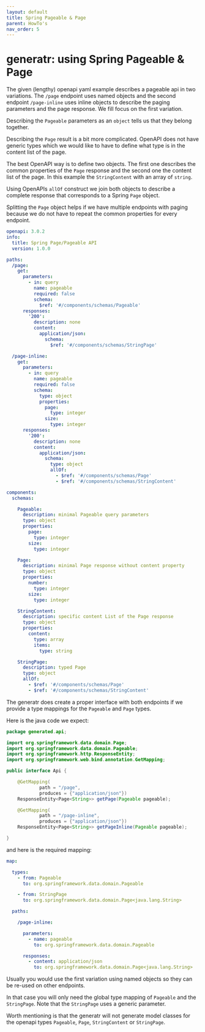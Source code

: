 ```yaml
---
layout: default
title: Spring Pageable & Page
parent: HowTo's
nav_order: 5
---
```


# generatr: using Spring Pageable & Page 

The given (lengthy) openapi yaml example describes a pageable api in two variations. The `/page`
endpoint uses named objects and the second endpoint `/page-inline` uses inline objects to describe
the paging parameters and the page response. We fill focus on the first variation.

Describing the `Pageable` parameters as an `object` tells us that they belong together.
 
Describing the `Page` result is a bit more complicated. OpenAPI does not have generic types which we
would like to have to define what type is in the content list of the page.
 
The best OpenAPI way is to define two objects. The first one describes the common properties of the
`Page` response and the second one the content list of the page. In this example the `StringContent`
with an array of `string`.

Using OpenAPIs `allOf` construct we join both objects to describe a complete response that corresponds
to a Spring `Page` object.

Splitting the `Page` object helps if we have multiple endpoints with paging because we do not have to
repeat the common properties for every endpoint.   

```yaml
openapi: 3.0.2
info:
  title: Spring Page/Pageable API
  version: 1.0.0

paths:
  /page:
    get:
      parameters:
        - in: query
          name: pageable
          required: false
          schema:
            $ref: '#/components/schemas/Pageable'
      responses:
        '200':
          description: none
          content:
            application/json:
              schema:
                $ref: '#/components/schemas/StringPage'

  /page-inline:
    get:
      parameters:
        - in: query
          name: pageable
          required: false
          schema:
            type: object
            properties:
              page:
                type: integer
              size:
                type: integer
      responses:
        '200':
          description: none
          content:
            application/json:
              schema:
                type: object
                allOf:
                  - $ref: '#/components/schemas/Page'
                  - $ref: '#/components/schemas/StringContent'

components:
  schemas:

    Pageable:
      description: minimal Pageable query parameters
      type: object
      properties:
        page:
          type: integer
        size:
          type: integer

    Page:
      description: minimal Page response without content property
      type: object
      properties:
        number:
          type: integer
        size:
          type: integer

    StringContent:
      description: specific content List of the Page response
      type: object
      properties:
        content:
          type: array
          items:
            type: string

    StringPage:
      description: typed Page
      type: object
      allOf:
        - $ref: '#/components/schemas/Page'
        - $ref: '#/components/schemas/StringContent'
```

The generatr does create a proper interface with both endpoints if we provide a type mappings for the
`Pageable` and `Page` types. 

Here is the java code we expect:

```java
package generated.api;

import org.springframework.data.domain.Page;
import org.springframework.data.domain.Pageable;
import org.springframework.http.ResponseEntity;
import org.springframework.web.bind.annotation.GetMapping;

public interface Api {

    @GetMapping(
            path = "/page",
            produces = {"application/json"})
    ResponseEntity<Page<String>> getPage(Pageable pageable);

    @GetMapping(
            path = "/page-inline",
            produces = {"application/json"})
    ResponseEntity<Page<String>> getPageInline(Pageable pageable);

}
```

and here is the required mapping:

```yaml
map:

  types:
    - from: Pageable
      to: org.springframework.data.domain.Pageable

    - from: StringPage
      to: org.springframework.data.domain.Page<java.lang.String>

  paths:

    /page-inline:

      parameters:
        - name: pageable
          to: org.springframework.data.domain.Pageable

      responses:
        - content: application/json
          to: org.springframework.data.domain.Page<java.lang.String>
```
Usually you would use the first variation using named objects so they can be re-used on other endpoints.

In that case you will only need the global type mapping of `Pageable` and the `StringPage`. Note that
the `StringPage` uses a generic parameter.

Worth mentioning is that the generatr will not generate model classes for the openapi types `Pageable`,
`Page`, `StringContent` or `StringPage`.

